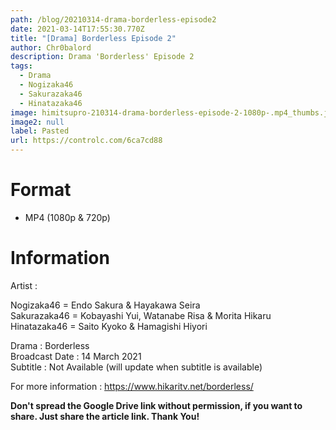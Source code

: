 ```yaml
---
path: /blog/20210314-drama-borderless-episode2
date: 2021-03-14T17:55:30.770Z
title: "[Drama] Borderless Episode 2"
author: Chr0balord
description: Drama 'Borderless' Episode 2
tags:
  - Drama
  - Nogizaka46
  - Sakurazaka46
  - Hinatazaka46
image: himitsupro-210314-drama-borderless-episode-2-1080p-.mp4_thumbs.jpg
image2: null
label: Pasted
url: https://controlc.com/6ca7cd88
---
```

# Format

* MP4 (1080p & 720p)

# Information

Artist : 

Nogizaka46 = Endo Sakura & Hayakawa Seira\
Sakurazaka46 = Kobayashi Yui, Watanabe Risa & Morita Hikaru\
Hinatazaka46 = Saito Kyoko & Hamagishi Hiyori <br>

Drama : Borderless\
Broadcast Date : 14 March 2021\
Subtitle : Not Available (will update when subtitle is available)

For more information : [](https://www.hikaritv.net/borderless/)<https://www.hikaritv.net/borderless/>

**Don't spread the Google Drive link without permission, if you want to share. Just share the article link. Thank You!**